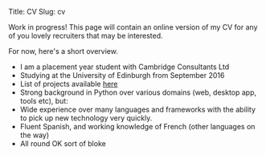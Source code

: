 Title: CV
Slug: cv

Work in progress! This page will contain an online version of my CV for any of you lovely recruiters that may be interested.

For now, here's a short overview.

 - I am a placement year student with Cambridge Consultants Ltd
 - Studying at the University of Edinburgh from September 2016
 - List of projects available [here](/projects)
 - Strong background in Python over various domains (web, desktop app, tools etc), but:
 - Wide experience over many languages and frameworks with the ability to pick up new technology very quickly.
 - Fluent Spanish, and working knowledge of French (other languages on the way)
 - All round OK sort of bloke
